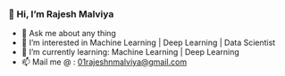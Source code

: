 ### 👋 Hi, I’m Rajesh Malviya
- 💬 Ask me about any thing
- 👀 I’m interested in Machine Learning | Deep Learning | Data Scientist 
- 🌱 I’m currently learning: Machine Learning | Deep Learning 
- 📫 Mail me @ : 01rajeshnmalviya@gmail.com
<!--
**Malviya-Rajesh/Malviya-Rajesh** is a ✨ _special_ ✨ repository because its `README.md` (this file) appears on your GitHub profile.

Here are some ideas to get you started:

- 🔭 I’m currently working on ...
- 🌱 I’m currently learning Machine Learning | Deep Learning 
- 👯 I’m looking to collaborate on ...
- 🤔 I’m looking for help with ...
- 💬 Ask me about ...
- 📫 How to reach me: ...
- 😄 Pronouns: ...
- ⚡ Fun fact: ...
-->
